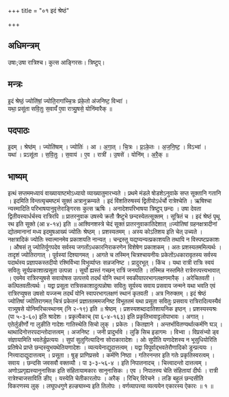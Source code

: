 +++
title = "०१ इदं श्रेष्ठं"

+++
## अधिमन्त्रम्
उषाः;उषा रात्रिश्च। कुत्स आङ्गिरसः। त्रिष्टुप्।

## मन्त्रः
इ॒दं श्रेष्ठं॒ ज्योति॑षां॒ ज्योति॒रागा॑च्चि॒त्रः प्र॑के॒तो अ॑जनिष्ट॒ विभ्वा॑ ।  
यथा॒ प्रसू॑ता सवि॒तुः स॒वायँ॑ ए॒वा रात्र्यु॒षसे॒ योनि॑मारैक् ॥

## पदपाठः
इ॒दम् । श्रेष्ठ॑म् । ज्योति॑षाम् । ज्योतिः॑ । आ । अ॒गा॒त् । चि॒त्रः । प्र॒ऽके॒तः । अ॒ज॒नि॒ष्ट॒ । विऽभ्वा॑ ।  
यथा॑ । प्रऽसू॑ता । स॒वि॒तुः । स॒वाय॑ । ए॒व । रात्री॑ । उ॒षसे॑ । योनि॑म् । अ॒रै॒क् ॥

## भाष्यम्
इत्थं सप्तममध्यायं वाख्यायाष्टमोऽध्यायो व्याख्यातुमारभ्यते । प्रथमे मंडले षोडशेऽनुवाके सप्त सूक्तानि गतानि । इदमिति विन्तत्यृचमष्टमं सूक्तं अत्रानुक्रम्यते । इदं विंशतिरुषस्यं द्वितीयोऽर्धर्चो रात्रेश्चेति । ऋषिश्चा न्यस्मादिति परिभाषयानुवृत्तेराङ्गिरसः कुत्स ऋषिः । अनादेशपरिभाषया त्रिष्टुप् छन्दः । उषा देवता द्वितीयस्यार्धर्चस्य रात्रिरपि ॥ प्रातरनुवाक उषस्ये क्रतौ त्रैष्टुभे छन्दस्येतत्सूक्तम् । सूत्रितं च । इदं श्रेष्ठं पृथू रथ इति सूक्ते (आ ४-१४) इति ॥ आश्विनशस्त्रे चेदं सूक्तं प्रातरनुवाकातिदेशात् ॥ज्योतिषां ग्रहनक्षत्रादीनां द्योतमानानां मध्य इदमुषआख्यं ज्योतिः श्रेष्ठम् । प्रशस्यतमम् । अस्य कोऽतिशय इति चेत् उच्यते । नक्षत्रादिकं ज्योतिः स्वात्मानमेव प्रकाशयति नान्यत् । चन्द्रस्तु यद्यप्यन्यत्प्रकाशयति तथापि न विस्पष्टप्रकाशः । औषसं तु ज्योतिर्युगपदेव सर्वस्य जगतोंऽधकारनिराकरणेन विशेषेण प्रकाशकम् । अतः प्रशस्यतममित्यर्थः । तादृशं ज्योतिरागात् । पूर्वस्यां दिश्यागमत् । आगते च तस्मिन् चित्रश्चायनीयः प्रकेतोंऽधकारावृतस्य सर्वस्य पदार्थस्य प्रज्ञापकस्तदीयो रश्मिर्विभ्वा विभुर्व्याप्तः सन्नजनिष्ट । प्रादुरभूत् । किंच । यथा रात्री रात्रिः स्वयं सवितुः सूर्यप्रकाशात्प्रसूता उत्पन्ना । सूर्यो ह्यस्तं गच्छन् रात्रिं जनयति । तस्मिन्न नस्तमिते रात्रेरुत्पत्त्यभावात् । एवमेव रात्रिरप्युषसे सवायोषस उत्पत्तये तदर्थं योनि स्थानं स्वकीयापरभागलक्षणमारैक् । अरेचितवती । कल्पितवतीत्यर्थः । यद्वा प्रसूता रात्रिसकाशादुत्पन्नोषाः सवितुः सूर्यस्य सवाय प्रसवाय जन्मने यथा भवति एवं रात्रिरप्युषस उषसो यज्जन्म तदर्थं योनि स्वापरभागलक्षणं स्थानं कृतवती । अत्र निरुक्तम् । इदं श्रेष्ठं ज्योतिषां ज्योतिरागमत् चित्रं प्रकेतनं प्रज्ञाततममजनिष्ट विभूततमं यथा प्रसूता सवितुः प्रसवाय रात्रिरादित्यस्यैवं रात्र्युषसे योनिमरिचत्स्थानम् (नि २-१९) इति ॥ श्रेष्ठम् । प्रशस्यशब्दादातिशायनिक इष्ठन् । प्रशस्यस्यश्रः (पा ५-३-६०) इति श्रादेशः । प्रकृत्यैकाच् (पा ६-४-१६३) इति प्रकृतिभावाट्टलोपाभावः । अगात् । एतेर्लुङीर्णो गा लुङीति गादेशः गातिस्थेति सिचो लुक् । प्रकेतः । कितज्ञाने । अन्तर्भावितण्यर्थात्कर्मणि घञ् । थाथादिनोत्तरपदान्तोदात्तत्वम् । अजनिष्ट । जनी प्रादुर्भावे । लुङि सिच इडागमः । विभ्वा । विप्रसंभ्यो ड्व संज्ञायामिति भवतेर्डुप्रत्ययः । सुपां सुलुगित्यादिना सोराकारादेशः । ओः सुपीति यणादेशस्य न भूसुधियोरिति प्रतिषेधे प्राप्ते छन्दस्युभयथेतियणादेशः । व्यत्ययेनाद्युदात्तत्वम् । यद्वा विपूर्वाद्भवतेरौणादिको डुन्प्रत्ययः । नित्त्वादाद्युदात्तत्वम् । प्रसूता । षूङ् प्राणिप्रसवे । कर्मणि निष्ठा । गतिरनन्तर इति गतेः प्रकृतिस्वरत्वम् । सवाय । छन्दसि जवसवौ वक्तव्यौ । पा ३-३-५६-४ । इति निपातनादच् । चित्त्वादन्तो दात्तत्वम् । अणोऽप्रगृह्यस्यानुनासिक इति संहितायामकारः सानुनासिकः । एव । निपातस्य चेति संहितायां दीर्घः । रात्री रात्रेश्चाजसाविति ङीप् । यस्येति चेतीकारलोपः । अरैक् । रिचिर् विरेचने । लङि बहुलं छन्दसीति विकरणस्य लुक् । लघूपधगुणे हल्ङ्याब्भ्य इति तिलोपः । वर्णव्यापत्त्या व्यत्ययेन एकारस्य ऐकारः ॥ १ ॥